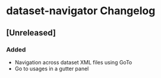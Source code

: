 <!-- Keep a Changelog guide -> https://keepachangelog.com -->

# dataset-navigator Changelog

## [Unreleased]
### Added
- Navigation across dataset XML files using GoTo
- Go to usages in a gutter panel
